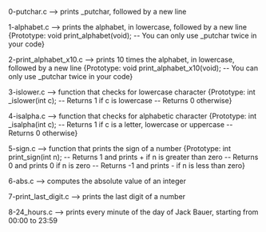 0-putchar.c --> prints _putchar, followed by a new line


1-alphabet.c --> prints the alphabet, in lowercase, followed by a new line {Prototype: void print_alphabet(void); -- You can only use _putchar twice in your code}


2-print_alphabet_x10.c --> prints 10 times the alphabet, in lowercase, followed by a new line {Prototype: void print_alphabet_x10(void); -- You can only use _putchar twice in your code}


3-islower.c --> function that checks for lowercase character {Prototype: int _islower(int c); -- Returns 1 if c is lowercase -- Returns 0 otherwise}


4-isalpha.c --> function that checks for alphabetic character {Prototype: int _isalpha(int c); -- Returns 1 if c is a letter, lowercase or uppercase -- Returns 0 otherwise}


5-sign.c --> function that prints the sign of a number {Prototype: int print_sign(int n); -- Returns 1 and prints + if n is greater than zero -- Returns 0 and prints 0 if n is zero -- Returns -1 and prints - if n is less than zero}




6-abs.c --> computes the absolute value of an integer


7-print_last_digit.c --> prints the last digit of a number


8-24_hours.c --> prints every minute of the day of Jack Bauer, starting from 00:00 to 23:59



